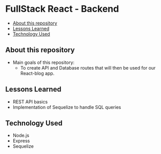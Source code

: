 # FullStack React - Backend <!-- omit in toc -->

- [About this repository](#about-this-repository)
- [Lessons Learned](#lessons-learned)
- [Technology Used](#technology-used)
  
## About this repository
* Main goals of this repository:
  * To create API and Database routes that will then be used for our React-blog app.


## Lessons Learned
* REST API basics
* Implementation of Sequelize to handle SQL queries


## Technology Used
* Node.js
* Express
* Sequelize